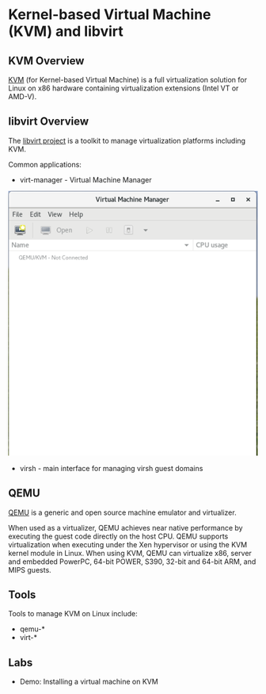 # Kernel-based Virtual Machine (KVM) and libvirt

## KVM Overview

[KVM](https://www.linux-kvm.org/page/Main_Page) (for Kernel-based Virtual Machine) is a full virtualization solution for Linux on x86 hardware containing virtualization extensions (Intel VT or AMD-V).


## libvirt Overview

The [libvirt project](https://libvirt.org/) is a toolkit to manage virtualization platforms including KVM.

Common applications:

* virt-manager - Virtual Machine Manager

![virt-manager](./img/KVM_libvirt_01.png)

* virsh - main  interface  for managing virsh guest domains

## QEMU

[QEMU](https://wiki.qemu.org/Main_Page) is a generic and open source machine emulator and virtualizer.

When used as a virtualizer, QEMU achieves near native performance by executing the guest code directly on the host CPU. QEMU supports virtualization when executing under the Xen hypervisor or using the KVM kernel module in Linux. When using KVM, QEMU can virtualize x86, server and embedded PowerPC, 64-bit POWER, S390, 32-bit and 64-bit ARM, and MIPS guests.

## Tools

Tools to manage KVM on Linux include:

* qemu-*
* virt-*

## Labs

* Demo: Installing a virtual machine on KVM
